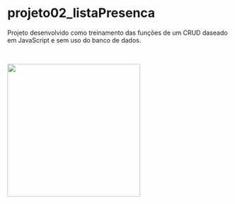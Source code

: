﻿# projeto02_listaPresenca

Projeto desenvolvido como treinamento das funções de um CRUD daseado em JavaScript e sem uso do banco de dados.

&nbsp;

<img style="width: 300px" src="https://github.com/AgeuNunes/projeto02_listaPresenca/blob/main/layout/layout.png">
